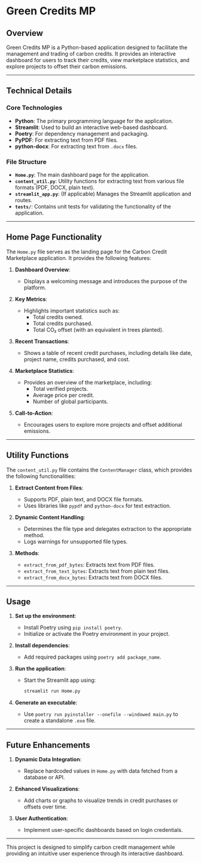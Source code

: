 # Green Credits MP

## Overview

Green Credits MP is a Python-based application designed to facilitate the management and trading of carbon credits. It provides an interactive dashboard for users to track their credits, view marketplace statistics, and explore projects to offset their carbon emissions.

---

## Technical Details

### **Core Technologies**
- **Python**: The primary programming language for the application.
- **Streamlit**: Used to build an interactive web-based dashboard.
- **Poetry**: For dependency management and packaging.
- **PyPDF**: For extracting text from PDF files.
- **python-docx**: For extracting text from `.docx` files.

### **File Structure**
- **`Home.py`**: The main dashboard page for the application.
- **`content_util.py`**: Utility functions for extracting text from various file formats (PDF, DOCX, plain text).
- **`streamlit_app.py`**: (If applicable) Manages the Streamlit application and routes.
- **`tests/`**: Contains unit tests for validating the functionality of the application.

---

## Home Page Functionality

The `Home.py` file serves as the landing page for the Carbon Credit Marketplace application. It provides the following features:

1. **Dashboard Overview**:
   - Displays a welcoming message and introduces the purpose of the platform.

2. **Key Metrics**:
   - Highlights important statistics such as:
     - Total credits owned.
     - Total credits purchased.
     - Total CO₂ offset (with an equivalent in trees planted).

3. **Recent Transactions**:
   - Shows a table of recent credit purchases, including details like date, project name, credits purchased, and cost.

4. **Marketplace Statistics**:
   - Provides an overview of the marketplace, including:
     - Total verified projects.
     - Average price per credit.
     - Number of global participants.

5. **Call-to-Action**:
   - Encourages users to explore more projects and offset additional emissions.

---

## Utility Functions

The `content_util.py` file contains the `ContentManager` class, which provides the following functionalities:

1. **Extract Content from Files**:
   - Supports PDF, plain text, and DOCX file formats.
   - Uses libraries like `pypdf` and `python-docx` for text extraction.

2. **Dynamic Content Handling**:
   - Determines the file type and delegates extraction to the appropriate method.
   - Logs warnings for unsupported file types.

3. **Methods**:
   - `extract_from_pdf_bytes`: Extracts text from PDF files.
   - `extract_from_text_bytes`: Extracts text from plain text files.
   - `extract_from_docx_bytes`: Extracts text from DOCX files.

---

## Usage

1. **Set up the environment**:
   - Install Poetry using `pip install poetry`.
   - Initialize or activate the Poetry environment in your project.

2. **Install dependencies**:
   - Add required packages using `poetry add package_name`.

3. **Run the application**:
   - Start the Streamlit app using:
     ```bash
     streamlit run Home.py
     ```

4. **Generate an executable**:
   - Use `poetry run pyinstaller --onefile --windowed main.py` to create a standalone `.exe` file.

---

## Future Enhancements

1. **Dynamic Data Integration**:
   - Replace hardcoded values in `Home.py` with data fetched from a database or API.

2. **Enhanced Visualizations**:
   - Add charts or graphs to visualize trends in credit purchases or offsets over time.

3. **User Authentication**:
   - Implement user-specific dashboards based on login credentials.

---

This project is designed to simplify carbon credit management while providing an intuitive user experience through its interactive dashboard.